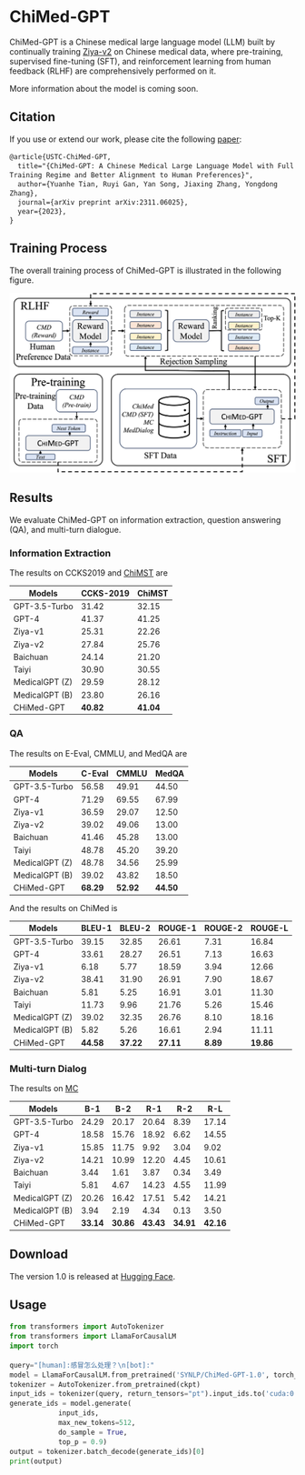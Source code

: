 # ChiMed-GPT

ChiMed-GPT is a Chinese medical large language model (LLM) built by continually training [Ziya-v2](https://arxiv.org/abs/2311.03301) on Chinese medical data, where pre-training, supervised fine-tuning (SFT), and reinforcement learning from human feedback (RLHF) are comprehensively performed on it.

More information about the model is coming soon.

## Citation

If you use or extend our work, please cite the following [paper](https://arxiv.org/abs/2311.06025):
```
@article{USTC-ChiMed-GPT,
  title="{ChiMed-GPT: A Chinese Medical Large Language Model with Full Training Regime and Better Alignment to Human Preferences}",
  author={Yuanhe Tian, Ruyi Gan, Yan Song, Jiaxing Zhang, Yongdong Zhang},
  journal={arXiv preprint arXiv:2311.06025},
  year={2023},
}
```

## Training Process

The overall training process of ChiMed-GPT is illustrated in the following figure.

![](docs/figures/architecture.png)

## Results

We evaluate ChiMed-GPT on information extraction, question answering (QA), and multi-turn dialogue.

### Information Extraction

The results on CCKS2019 and [ChiMST](https://github.com/synlp/ChiMST) are

| Models          | CCKS-2019 | ChiMST |
|-----------------|-----------|--------|
| GPT-3.5-Turbo   | 31.42     | 32.15  |
| GPT-4           | 41.37     | 41.25  |
| Ziya-v1         | 25.31     | 22.26  |
| Ziya-v2         | 27.84     | 25.76  |
| Baichuan        | 24.14     | 21.20  |
| Taiyi           | 30.90     | 30.55  |
| MedicalGPT (Z)  | 29.59     | 28.12  |
| MedicalGPT (B)  | 23.80     | 26.16  |
| CHiMed-GPT      | **40.82**     | **41.04**  |

### QA

The results on E-Eval, CMMLU, and MedQA are

| Models         | C-Eval | CMMLU | MedQA |
|----------------|-------------|------------|------------|
| GPT-3.5-Turbo  | 56.58       | 49.91      | 44.50      |
| GPT-4          | 71.29       | 69.55      | 67.99      |
| Ziya-v1        | 36.59       | 29.07      | 12.50      |
| Ziya-v2        | 39.02       | 49.06      | 13.00      |
| Baichuan       | 41.46       | 45.28      | 13.00      |
| Taiyi          | 48.78       | 45.20      | 39.20      |
| MedicalGPT (Z) | 48.78       | 34.56      | 25.99      |
| MedicalGPT (B) | 39.02       | 43.82      | 18.50      |
| CHiMed-GPT     | **68.29**       | **52.92**      | **44.50**      |


And the results on ChiMed is

| Models         | BLEU-1  | BLEU-2  | ROUGE-1  | ROUGE-2  | ROUGE-L  |
|----------------|------|------|------|------|------|
| GPT-3.5-Turbo  | 39.15| 32.85| 26.61| 7.31 | 16.84|
| GPT-4          | 33.61| 28.27| 26.51| 7.13 | 16.63|
| Ziya-v1        | 6.18 | 5.77 | 18.59| 3.94 | 12.66|
| Ziya-v2        | 38.41| 31.90| 26.91| 7.90 | 18.67|
| Baichuan       | 5.81 | 5.25 | 16.91| 3.01 | 11.30|
| Taiyi          | 11.73| 9.96 | 21.76| 5.26 | 15.46|
| MedicalGPT (Z) | 39.02| 32.35| 26.76| 8.10 | 18.16|
| MedicalGPT (B) | 5.82 | 5.26 | 16.61| 2.94 | 11.11|
| CHiMed-GPT     | **44.58**| **37.22**| **27.11**| **8.89** | **19.86**|



### Multi-turn Dialog

The results on [MC](https://aclanthology.org/2020.coling-main.63/)

| Models          | B-1   | B-2   | R-1   | R-2  | R-L  |
|-----------------|-------|-------|-------|------|------|
| GPT-3.5-Turbo   | 24.29 | 20.17 | 20.64 | 8.39 | 17.14|
| GPT-4           | 18.58 | 15.76 | 18.92 | 6.62 | 14.55|
| Ziya-v1         | 15.85 | 11.75 | 9.92  | 3.04 | 9.02 |
| Ziya-v2         | 14.21 | 10.99 | 12.20 | 4.45 | 10.61|
| Baichuan        | 3.44  | 1.61  | 3.87  | 0.34 | 3.49 |
| Taiyi           | 5.81  | 4.67  | 14.23 | 4.55 | 11.99|
| MedicalGPT (Z)  | 20.26 | 16.42 | 17.51 | 5.42 | 14.21|
| MedicalGPT (B)  | 3.94  | 2.19  | 4.34  | 0.13 | 3.50 |
| CHiMed-GPT      | **33.14** | **30.86** | **43.43** | **34.91**| **42.16**|



## Download

The version 1.0 is released at [Hugging Face](https://huggingface.co/SYNLP/ChiMed-GPT-1.0).


## Usage
```python
from transformers import AutoTokenizer
from transformers import LlamaForCausalLM
import torch

query="[human]:感冒怎么处理？\n[bot]:"
model = LlamaForCausalLM.from_pretrained('SYNLP/ChiMed-GPT-1.0', torch_dtype=torch.float16, device_map="auto").eval()
tokenizer = AutoTokenizer.from_pretrained(ckpt)
input_ids = tokenizer(query, return_tensors="pt").input_ids.to('cuda:0')
generate_ids = model.generate(
            input_ids,
            max_new_tokens=512, 
            do_sample = True, 
            top_p = 0.9)
output = tokenizer.batch_decode(generate_ids)[0]
print(output)
```
